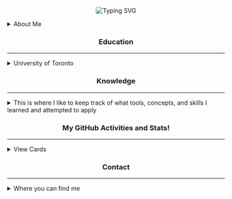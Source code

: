 <!-- 👋👋 stalkers, if you're reading this, you are probably on the source code of my profile's README :) -->
<!-- HEADER -->
<div align="center">

<!--https://git.io/typing-svg-->
![Typing SVG](https://readme-typing-svg.herokuapp.com/?center=true&vCenter=true&lines=Hello!;I'm+Eric+Miao;Welcome+to+my+GitHub+profile!)
</div>

<!-- ABOUT ME section -->
<details>
<summary>About Me</summary>

Hey! My name is Eric Miao, currently studying at the University of Toronto. I have years of experience in programming, mainly with Python and Java.
I am also currently working on a big AI project for fun!

Even though I spend lots of time in front of VSCode and Google, I also have lots of hobbies I enjoy. Some notable ones are driving manuals, piloting boats, currently learning
how to pilot an aircraft, going to gun ranges and airgun ranges, biking, 3D printing, and just chillin at home watching YouTube and learning new things. There are tons of
things I also ambitiously want to achieve, including getting a motorcycle license, a pilot's license for both aircrafts and helicopters (long term goal), finishing the big AI
project before the next decade, and travel around the world :D

Well, that's all I have so far that I want to present to you. Below are just some more information about me and my skill sets. **Plz hire me**
</details>

<!-- Subsections of my profile -->
<h3 align="center">Education</h3>

------

<details>
<summary>University of Toronto</summary>

[<img src="https://engsci.utoronto.ca/wp-content/uploads/2023/02/EngSci_Signature_655.svg" alt="University of Toronto Division of Engineering Science" style="width:60%" />](https://engsci.utoronto.ca/)
<!--h3 align="center">:school: University of Toronto</h3>
<h4 align="center">:mortar_board: Engineering Science</h4-->
<h4>:mag: Specialization in Machine Intelligence</h4>
</details>

<!-- section break -->

<h3 align="center">Knowledge</h3>

------

<details>
<summary>This is where I like to keep track of what tools, concepts, and skills I learned and attempted to apply</summary>

### Skills
<!-- https://skillicons.dev -->
![My Skills (Languages)](https://skillicons.dev/icons?perline=8&i=java,py,c,cpp,matlab,arduino)

Groovy, <sub>I swear there's more</sub>

### Specialized Concepts
#### Artificial Intelligence and Machine Learning
Embedding, Embedding Model, Vector Database, LLM (Large Language Model)
#### Others from EngSci
Physiology (idk why this is relevant)

### Tools and Libraries
![My Skills (Tools)](https://skillicons.dev/icons?perline=8&i=aws,docker,flutter,git,github,gradle,jenkins,mysql,nextjs,npm,nodejs,pytorch,react,selenium,ubuntu,yarn)

Pinecone, Google's Gemini AI (formerly BARD), Google's Vertex AI, Langchain, GitHub workflow, SQL Server
</details>

<!-- section break -->

<h3 align="center">My GitHub Activities and Stats!</h3>

------

<details>
<summary>View Cards</summary>

<div align="center" valign="center">

<!--https://git.io/streak-stats-->
![GitHub Streak](https://streak-stats.demolab.com?user=MiaoE&theme=algolia&card_width=850)

<!--https://github.com/anuraghazra/github-readme-stats-->
![GitHub stats](https://github-readme-stats.vercel.app/api?username=MiaoE&hide=stars,issues,contribs&show_icons=true&theme=algolia&card_width=850)

![Top Langs](https://github-readme-stats.vercel.app/api/top-langs?username=MiaoE&layout=donut&size_weight=0.5&count_weight=0.5&theme=algolia&langs_count=6&hide=stata)
</div>
</details>

<!-- section break -->

<h3 align="center">Contact</h3>

------

<details>
<summary>Where you can find me</summary>
nowhere
</details>
